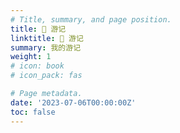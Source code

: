 ```yaml
---
# Title, summary, and page position.
title: 🎒 游记
linktitle: 🎒 游记
summary: 我的游记
weight: 1
# icon: book
# icon_pack: fas

# Page metadata.
date: '2023-07-06T00:00:00Z'
toc: false
---
```

